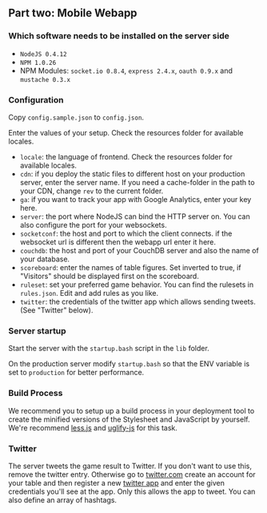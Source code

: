 ## Part two: Mobile Webapp ##

### Which software needs to be installed on the server side ###
* `NodeJS 0.4.12`
* `NPM 1.0.26`
* NPM Modules: `socket.io 0.8.4`, `express 2.4.x`, `oauth 0.9.x` and `mustache 0.3.x`


### Configuration ###
Copy `config.sample.json` to `config.json`.

Enter the values of your setup. Check the resources folder for available locales.

* `locale`: the language of frontend. Check the resources folder for available locales.
* `cdn`: if you deploy the static files to different host on your production server, enter the server name. If you need a cache-folder in the path to your CDN, change `rev` to the current folder.
* `ga`: if you want to track your app with Google Analytics, enter your key here.
* `server`: the port where NodeJS can bind the HTTP server on. You can also configure the port for your websockets.
* `socketconf`: the host and port to which the client connects. if the websocket url is different then the webapp url enter it here.
* `couchdb`: the host and port of your CouchDB server and also the name of your database.
* `scoreboard`: enter the names of table figures. Set inverted to true, if "Visitors" should be displayed first on the scoreboard.
* `ruleset`: set your preferred game behavior. You can find the rulesets in `rules.json`. Edit and add rules as you like.
* `twitter`: the credentials of the twitter app which allows sending tweets. (See "Twitter" below).


### Server startup ###
Start the server with the `startup.bash` script in the `lib` folder.

On the production server modify `startup.bash` so that the ENV
variable is set to `production` for better performance.


### Build Process ###
We recommend you to setup up a build process in your deployment tool to create the minified versions of the Stylesheet and JavaScript by yourself.
We're recommend [less.js](https://github.com/cloudhead/less.js) and [uglify-js](https://github.com/mishoo/UglifyJS/) for this task.


### Twitter ###
The server tweets the game result to Twitter. If you don't want to use this, remove the twitter entry. Otherwise go to [twitter.com](http://twitter.com) create an account for your table and then register a new [twitter app](http://dev.twitter.com/) and enter the given credentials you'll see at the app. Only this allows the app to tweet. You can also define an array of hashtags.
